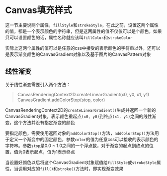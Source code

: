 # Canvas填充样式
这一节主要说两个属性，`fillStyle`和`strokeStyle`，在此之前，设置这两个属性的值，都是一个表示颜色的字符串，但是这两属性的值不仅仅可以是个颜色，如果只可以设置颜色的话，属性名称就应该叫`fillColor`和`strokeColor`

实际上这两个属性的值可以是任意的css中接受的表示颜色的字符串以外，还可以是表示渐变颜色的CanvasGradient对象以及基于图片的CanvasPattern对象

## 线性渐变
关于线性渐变需要引入两个方法：

> CanvasRenderingContext2D.createLinearGradient(x0, y0, x1, y1)    
> CanvasGradient.addColorStop(stop, color)    

CanvasRenderingContext2D的`createLinearGradient()`生成并返回一个新的CanvasGradient对象，表示颜色重起点`(x0, y0)`到终点`(x1, y1)`之间的线性渐变，这个方法并没有指定渐变的颜色

要指定颜色，需要使用返回对象的`addColorStop()`方法，`addColorStop()`方法用于定义一个渐变中的固定颜色，参数`color`的值为任意css可以接收的表示颜色的字符串。参数`stop`是0.0 ~ 1.0之间的一个浮点数，对于渐变的起点到终点的位置，值为0表示起点，值为1表示终点

当设置好颜色以后将这个CanvasGradient对象赋值给`fillStyle`或`strokeStyle`属性，当调用对应的`fill()`和`stroke()`方法时，即实现渐变效果
